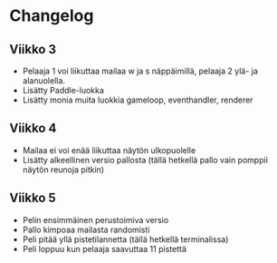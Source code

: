 # Changelog

## Viikko 3

- Pelaaja 1 voi liikuttaa mailaa w ja s näppäimillä, pelaaja 2 ylä- ja alanuolella.
- Lisätty Paddle-luokka
- Lisätty monia muita luokkia gameloop, eventhandler, renderer

## Viikko 4

- Mailaa ei voi enää liikuttaa näytön ulkopuolelle
- Lisätty alkeellinen versio pallosta (tällä hetkellä pallo vain pomppii näytön reunoja pitkin)

## Viikko 5

- Pelin ensimmäinen perustoimiva versio
- Pallo kimpoaa mailasta randomisti
- Peli pitää yllä pistetilannetta (tällä hetkellä terminalissa)
- Peli loppuu kun pelaaja saavuttaa 11 pistettä
